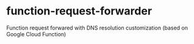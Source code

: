 # function-request-forwarder
Function request forwared with DNS resolution customization (based on Google Cloud Function)
